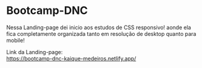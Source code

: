 # Bootcamp-DNC
Nessa Landing-page dei inicio aos estudos de CSS responsivo! aonde ela fica completamente organizada tanto em resolução de desktop quanto para mobile!


Link da Landing-page: <br>
https://bootcamp-dnc-kaique-medeiros.netlify.app/
